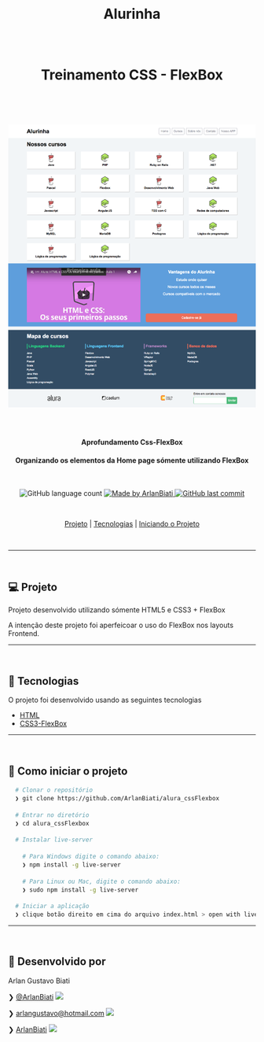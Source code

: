 <p>&nbsp;&nbsp;</p>

<h1 align="center">
	Alurinha

  <p>&nbsp;&nbsp;</p>
  
  Treinamento CSS - FlexBox
</h1>

<p>&nbsp;&nbsp;</p>


<h1 align="center"> 
	<img src="layouts/alurinha-layout-desktop.png" />
</h1>

<p>&nbsp;&nbsp;</p>


<h4 align="center"> 
	Aprofundamento Css-FlexBox
</h4>
<h4 align="center"> 
	Organizando os elementos da Home page sómente utilizando FlexBox
</h4>

<p>&nbsp;&nbsp;</p>

<p align="center">
  <img alt="GitHub language count" src="https://img.shields.io/github/languages/count/ArlanBiati/alura_cssFlexbox">	
	
  <a href="https://www.linkedin.com/in/arlan-biati/">
    <img alt="Made by ArlanBiati" src="https://img.shields.io/badge/made%20by-ArlanBiati-%2304D361">
  </a>
  
  <a href="https://github.com/ArlanBiati/alura_cssFlexbox/commits/master">
    <img alt="GitHub last commit" src="https://img.shields.io/github/last-commit/ArlanBiati/alura_cssFlexBox">
  </a>
</p>

<p>&nbsp;&nbsp;</p>

<center>

  [Projeto](#-projeto) |
  [Tecnologias](#-tecnologias) |
  [Iniciando o Projeto](#-como-iniciar-o-projeto)

</center>

<p>&nbsp;&nbsp;</p>

---
<p>&nbsp;&nbsp;</p>

## 💻 Projeto

Projeto desenvolvido utilizando sómente HTML5 e CSS3 + FlexBox

A intenção deste projeto foi aperfeicoar o uso do FlexBox nos layouts Frontend.

---

<p>&nbsp;&nbsp;</p>

## 🚀 Tecnologias

O projeto foi desenvolvido usando as seguintes tecnologias

- [HTML](https://nodejs.org/en/) 
- [CSS3-FlexBox](https://expo.io/)

---

<p>&nbsp;&nbsp;</p>

## 📂 Como iniciar o projeto

```zsh
  # Clonar o repositório
  ❯ git clone https://github.com/ArlanBiati/alura_cssFlexbox

  # Entrar no diretório
  ❯ cd alura_cssFlexbox

  # Instalar live-server

    # Para Windows digite o comando abaixo:
    ❯ npm install -g live-server

    # Para Linux ou Mac, digite o comando abaixo:
    ❯ sudo npm install -g live-server

  # Iniciar a aplicação
  ❯ clique botão direito em cima do arquivo index.html > open with live Server

```
---

<p>&nbsp;&nbsp;</p>

## 📝 Desenvolvido por

Arlan Gustavo Biati

❯ [@ArlanBiati](https://www.linkedin.com/in/arlan-biati-2b3512115/) <img src="https://user-images.githubusercontent.com/43690080/84064413-f0e6c480-a998-11ea-8d87-fa7e45653884.png">

❯ arlangustavo@hotmail.com  <img src="https://user-images.githubusercontent.com/43690080/84064502-1542a100-a999-11ea-8085-b751f54ea57a.png">

❯ [ArlanBiati](https://github.com/ArlanBiati/) <img src="https://user-images.githubusercontent.com/43690080/84064412-f04e2e00-a998-11ea-859c-50c4c05df79b.png">